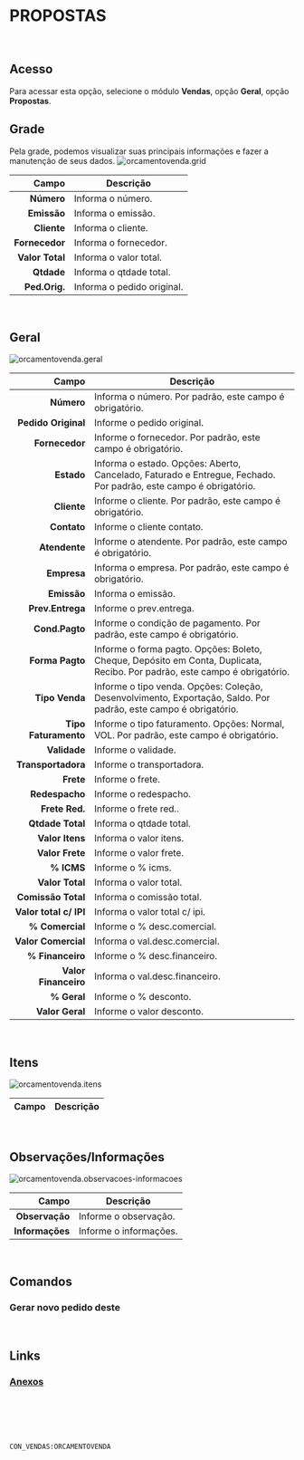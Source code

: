 # PROPOSTAS
<br>

## Acesso
Para acessar esta opção, selecione o módulo **Vendas**, opção **Geral**, opção **Propostas**.
<br>

## Grade
Pela grade, podemos visualizar suas principais informações e fazer a manutenção de seus dados.
![orcamentovenda.grid](https://raw.githubusercontent.com/netforcews/docs-siscom/master/vendas/imagens/orcamentovenda.grid.png)

Campo | Descrição
--:|---
**Número** | Informa o número.
**Emissão** | Informa o emissão.
**Cliente** | Informa o cliente.
**Fornecedor** | Informa o fornecedor.
**Valor Total** | Informa o valor total.
**Qtdade** | Informa o qtdade total.
**Ped.Orig.** | Informa o pedido original.
<br>

## Geral
![orcamentovenda.geral](https://raw.githubusercontent.com/netforcews/docs-siscom/master/vendas/imagens/orcamentovenda.geral.png)

Campo | Descrição
--:|---
**Número** | Informa o número. Por padrão, este campo é obrigatório.
**Pedido Original** | Informe o pedido original.
**Fornecedor** | Informe o fornecedor. Por padrão, este campo é obrigatório.
**Estado** | Informa o estado. Opções: Aberto, Cancelado, Faturado e Entregue, Fechado. Por padrão, este campo é obrigatório.
**Cliente** | Informe o cliente. Por padrão, este campo é obrigatório.
**Contato** | Informe o cliente contato.
**Atendente** | Informe o atendente. Por padrão, este campo é obrigatório.
**Empresa** | Informa o empresa. Por padrão, este campo é obrigatório.
**Emissão** | Informa o emissão.
**Prev.Entrega** | Informe o prev.entrega.
**Cond.Pagto** | Informe o condição de pagamento. Por padrão, este campo é obrigatório.
**Forma Pagto** | Informe o forma pagto. Opções: Boleto, Cheque, Depósito em Conta, Duplicata, Recibo. Por padrão, este campo é obrigatório.
**Tipo Venda** | Informe o tipo venda. Opções: Coleção, Desenvolvimento, Exportação, Saldo. Por padrão, este campo é obrigatório.
**Tipo Faturamento** | Informe o tipo faturamento. Opções: Normal, VOL. Por padrão, este campo é obrigatório.
**Validade** | Informe o validade.
**Transportadora** | Informe o transportadora.
**Frete** | Informe o frete.
**Redespacho** | Informe o redespacho.
**Frete Red.** | Informe o frete red..
**Qtdade Total** | Informa o qtdade total.
**Valor Itens** | Informa o valor itens.
**Valor Frete** | Informe o valor frete.
**% ICMS** | Informe o % icms.
**Valor Total** | Informa o valor total.
**Comissão Total** | Informa o comissão total.
**Valor total c/ IPI** | Informa o valor total c/ ipi.
**% Comercial** | Informe o % desc.comercial.
**Valor Comercial** | Informa o val.desc.comercial.
**% Financeiro** | Informe o % desc.financeiro.
**Valor Financeiro** | Informa o val.desc.financeiro.
**% Geral** | Informe o % desconto.
**Valor Geral** | Informe o valor desconto.
<br>

## Itens
![orcamentovenda.itens](https://raw.githubusercontent.com/netforcews/docs-siscom/master/vendas/imagens/orcamentovenda.itens.png)

Campo | Descrição
--:|---
<br>

## Observações/Informações
![orcamentovenda.observacoes-informacoes](https://raw.githubusercontent.com/netforcews/docs-siscom/master/vendas/imagens/orcamentovenda.observacoes-informacoes.png)

Campo | Descrição
--:|---
**Observação** | Informe o observação.
**Informações** | Informe o informações.
<br>

## Comandos
### Gerar novo pedido deste
<br>

## Links
### [Anexos](/geral/vendasanexos.md)
<br>
<br>
<br>
<br>

```CON_VENDAS:ORCAMENTOVENDA```

